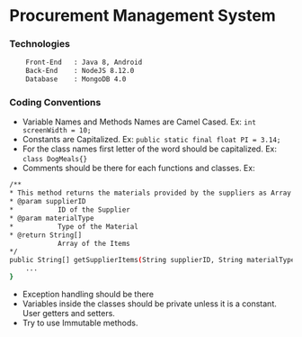 # Procurement Management System
### Technologies
```sh
    Front-End   : Java 8, Android
    Back-End    : NodeJS 8.12.0
    Database    : MongoDB 4.0
```
### Coding Conventions
* Variable Names and Methods Names are Camel Cased. Ex: ```int screenWidth = 10; ```
* Constants are Capitalized. Ex: ```public static final float PI = 3.14; ```
* For the class names first letter of the word should be capitalized. Ex: ```class DogMeals{} ```
* Comments should be there for each functions and classes.
 Ex:
```sh
/**
* This method returns the materials provided by the suppliers as Array
* @param supplierID
*           ID of the Supplier 
* @param materialType
*           Type of the Material
* @return String[]
            Array of the Items
*/
public String[] getSupplierItems(String supplierID, String materialType){
    ...
}
```
* Exception handling should be there
* Variables inside the classes should be private unless it is a constant. User getters and setters.
* Try to use Immutable methods. 
